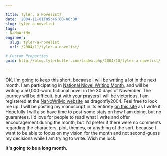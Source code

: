 ```yaml
---

title: Tyler, a Novelist?
date: '2004-11-01T05:46:00-08:00'
slug: tyler-a-novelist
tags:
- NaNoWriMo
engineer:
  slug: tyler-a-novelist
  url: /2004/11/tyler-a-novelist/

# Custom Properties
guid: http://blog.tylerbutler.com/index.php/2004/10/tyler-a-novelist/

---
```


OK, I'm going to keep this short, because I will be writing a lot in the next
month. I am participating in [National Novel Writing Month][1], and will be
writing a 50,000-word fictional novel in the 30 days of November. The journey
will be difficult, but with your prayers I will be victorious. I am
registered at the [NaNoWriMo website][1] as dragonfly2004. Feel free to look
me up. I will be posting my manuscript in its entirety [on this site][2] as I
write it. Hopefully I will also have time to post some stats on how I am
doing, but no guarantees. I'd love for people to read what I write and offer
encouragement during the month, but I'd prefer if there were no comments
regarding the characters, plot, themes, or anything of the sort, because I
want to be able to focus on my vision for the month and not second-guess my
decisions while I am trying to write. Wish me luck.

  
**It's going to be a long month.**

   [1]: http://www.nanowrimo.com
   [2]: /tag/nanowrimo
